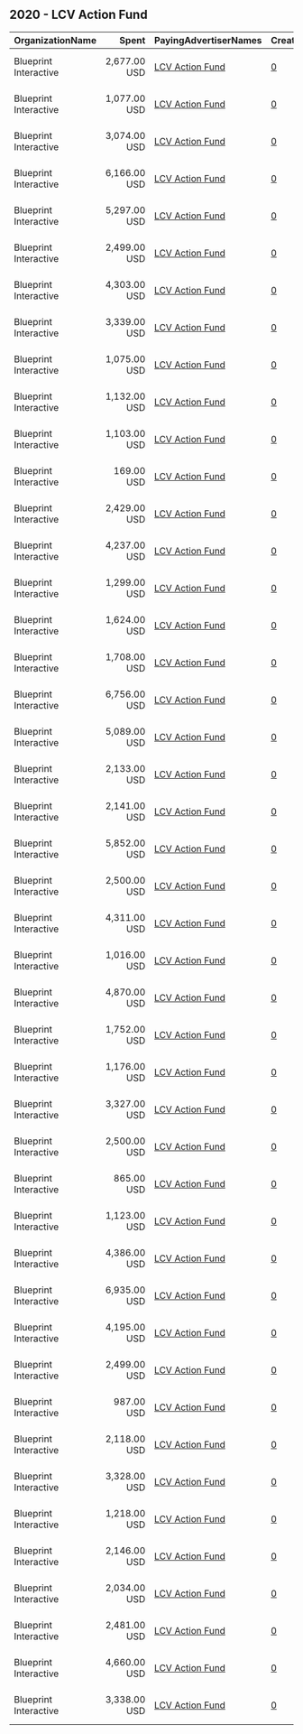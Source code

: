 ## 2020 - LCV Action Fund 
|OrganizationName|Spent|PayingAdvertiserNames|CreativeUrls|Impressions|Genders|AgeBrackets|CountryCodes|BillingAddresses|CandidateBallotInformation|
|:---|---:|:---|:---|---:|:---|:---|:---|:---|:---|
|Blueprint Interactive|2,677.00 USD|[LCV Action Fund](2020/LCV_Action_Fund.md)|[0](https://www.snap.com/political-ads/asset/e38d1a7d1edae9170f5ea193bd9c634130466206c8ceea871151dc06b826ecd3?mediaType=mp4)|494,364|FEMALE|18+|united states|"1730 Rhode Island Ave NW Suite 1014,Washington,20036,US"|LCV Victory Fund|
|Blueprint Interactive|1,077.00 USD|[LCV Action Fund](2020/LCV_Action_Fund.md)|[0](https://www.snap.com/political-ads/asset/ae5feb6d82e4044974d4658e2423f04a996eb643d98ff83186ecdbd53e175252?mediaType=mov)|398,115|FEMALE|18+|united states|"1730 Rhode Island Ave NW Suite 1014,Washington,20036,US"||
|Blueprint Interactive|3,074.00 USD|[LCV Action Fund](2020/LCV_Action_Fund.md)|[0](https://www.snap.com/political-ads/asset/e38d1a7d1edae9170f5ea193bd9c634130466206c8ceea871151dc06b826ecd3?mediaType=mp4)|474,051|FEMALE|18+|united states|"1730 Rhode Island Ave NW Suite 1014,Washington,20036,US"|LCV Victory Fund|
|Blueprint Interactive|6,166.00 USD|[LCV Action Fund](2020/LCV_Action_Fund.md)|[0](https://www.snap.com/political-ads/asset/fd9731ee3c6163f0a7f998c0305702c5be089b80403b786df5bfb5b495e8d163?mediaType=mp4)|879,090|FEMALE|18+|united states|"1730 Rhode Island Ave NW Suite 1014,Washington,20036,US"|LCV Victory Fund|
|Blueprint Interactive|5,297.00 USD|[LCV Action Fund](2020/LCV_Action_Fund.md)|[0](https://www.snap.com/political-ads/asset/ced6e3b087e72e501240d082263b282f4df43b741a344ed6201d1282b7156a71?mediaType=mp4)|1,027,984|FEMALE|18+|united states|"1730 Rhode Island Ave NW Suite 1014,Washington,20036,US"|LCV Victory Fund|
|Blueprint Interactive|2,499.00 USD|[LCV Action Fund](2020/LCV_Action_Fund.md)|[0](https://www.snap.com/political-ads/asset/c6de5c493ffafd0509f139a8979f4ed51f9f5fbfabb43547e42c36b002cd7053?mediaType=mp4)|660,935|FEMALE|18-35|united states|"1730 Rhode Island Ave NW Suite 1014,Washington,20036,US"|LCV Victory Fund|
|Blueprint Interactive|4,303.00 USD|[LCV Action Fund](2020/LCV_Action_Fund.md)|[0](https://www.snap.com/political-ads/asset/6c6b1abba220fb8618ce2c7dce65b15053745e483465c7a9df6ac4e036532ece?mediaType=mp4)|1,206,134|FEMALE|18+|united states|"1730 Rhode Island Ave NW Suite 1014,Washington,20036,US"|LCV Victory Fund|
|Blueprint Interactive|3,339.00 USD|[LCV Action Fund](2020/LCV_Action_Fund.md)|[0](https://www.snap.com/political-ads/asset/8ee4cdaef3e2f170445aa2c3bc8ac1d1333df84c514961e2974ae2d93db51d82?mediaType=mp4)|821,172|FEMALE|18+|united states|"1730 Rhode Island Ave NW Suite 1014,Washington,20036,US"||
|Blueprint Interactive|1,075.00 USD|[LCV Action Fund](2020/LCV_Action_Fund.md)|[0](https://www.snap.com/political-ads/asset/31489474aeacbc8a2152996e473231f5cc832c4fe89f566449adc0fe8561bcc7?mediaType=mp4)|402,212|FEMALE|18+|united states|"1730 Rhode Island Ave NW Suite 1014,Washington,20036,US"|LCV Victory Fund|
|Blueprint Interactive|1,132.00 USD|[LCV Action Fund](2020/LCV_Action_Fund.md)|[0](https://www.snap.com/political-ads/asset/97e88243ce3c71435ecfe67d65c2511688f6f96f7d66244abf4dc18934f90ae2?mediaType=mp4)|355,978|FEMALE|18+|united states|"1730 Rhode Island Ave NW Suite 1014,Washington,20036,US"||
|Blueprint Interactive|1,103.00 USD|[LCV Action Fund](2020/LCV_Action_Fund.md)|[0](https://www.snap.com/political-ads/asset/232e8d117286fb1bd355ae884b73daa21837c55914baa44d266f3acfaa7c731a?mediaType=mp4)|579,170|FEMALE|18+|united states|"1730 Rhode Island Ave NW Suite 1014,Washington,20036,US"||
|Blueprint Interactive|169.00 USD|[LCV Action Fund](2020/LCV_Action_Fund.md)|[0](https://www.snap.com/political-ads/asset/28f6a3ab1c626522576a515068c672371d848a46c45105975ca0e1c903ababde?mediaType=mp4)|59,741|FEMALE|18+|united states|"1730 Rhode Island Ave NW Suite 1014,Washington,20036,US"|LCV Victory Fund|
|Blueprint Interactive|2,429.00 USD|[LCV Action Fund](2020/LCV_Action_Fund.md)|[0](https://www.snap.com/political-ads/asset/1b2b2920de84580ead3bf771f322c96215d6890246f7687ad5b4184c6f6c6454?mediaType=mp4)|825,576|FEMALE|18+|united states|"1730 Rhode Island Ave NW Suite 1014,Washington,20036,US"||
|Blueprint Interactive|4,237.00 USD|[LCV Action Fund](2020/LCV_Action_Fund.md)|[0](https://www.snap.com/political-ads/asset/4db3030021127a8a100b4b4ff960655213cd4e33ce0a93eee9500df205221fdf?mediaType=mp4)|1,403,498|FEMALE|18+|united states|"1730 Rhode Island Ave NW Suite 1014,Washington,20036,US"||
|Blueprint Interactive|1,299.00 USD|[LCV Action Fund](2020/LCV_Action_Fund.md)|[0](https://www.snap.com/political-ads/asset/1b2b2920de84580ead3bf771f322c96215d6890246f7687ad5b4184c6f6c6454?mediaType=mp4)|579,802|FEMALE|18+|united states|"1730 Rhode Island Ave NW Suite 1014,Washington,20036,US"||
|Blueprint Interactive|1,624.00 USD|[LCV Action Fund](2020/LCV_Action_Fund.md)|[0](https://www.snap.com/political-ads/asset/f453d10dd7555c29aae046abf7505603759ee5b6c399ac657c1d501251079f32?mediaType=mp4)|579,490|FEMALE|18+|united states|"1730 Rhode Island Ave NW Suite 1014,Washington,20036,US"||
|Blueprint Interactive|1,708.00 USD|[LCV Action Fund](2020/LCV_Action_Fund.md)|[0](https://www.snap.com/political-ads/asset/3dc6a4bbe6dbfc264c28f1b90cc61fdb99aa3989010230f0a1333322a54b3227?mediaType=mp4)|656,125|FEMALE|18+|united states|"1730 Rhode Island Ave NW Suite 1014,Washington,20036,US"||
|Blueprint Interactive|6,756.00 USD|[LCV Action Fund](2020/LCV_Action_Fund.md)|[0](https://www.snap.com/political-ads/asset/ced6e3b087e72e501240d082263b282f4df43b741a344ed6201d1282b7156a71?mediaType=mp4)|1,107,388|FEMALE|18+|united states|"1730 Rhode Island Ave NW Suite 1014,Washington,20036,US"|LCV Victory Fund|
|Blueprint Interactive|5,089.00 USD|[LCV Action Fund](2020/LCV_Action_Fund.md)|[0](https://www.snap.com/political-ads/asset/fd9731ee3c6163f0a7f998c0305702c5be089b80403b786df5bfb5b495e8d163?mediaType=mp4)|821,996|FEMALE|18+|united states|"1730 Rhode Island Ave NW Suite 1014,Washington,20036,US"|LCV Victory Fund|
|Blueprint Interactive|2,133.00 USD|[LCV Action Fund](2020/LCV_Action_Fund.md)|[0](https://www.snap.com/political-ads/asset/232e8d117286fb1bd355ae884b73daa21837c55914baa44d266f3acfaa7c731a?mediaType=mp4)|834,901|FEMALE|18+|united states|"1730 Rhode Island Ave NW Suite 1014,Washington,20036,US"||
|Blueprint Interactive|2,141.00 USD|[LCV Action Fund](2020/LCV_Action_Fund.md)|[0](https://www.snap.com/political-ads/asset/31489474aeacbc8a2152996e473231f5cc832c4fe89f566449adc0fe8561bcc7?mediaType=mp4)|639,362|FEMALE|18+|united states|"1730 Rhode Island Ave NW Suite 1014,Washington,20036,US"|LCV Victory Fund|
|Blueprint Interactive|5,852.00 USD|[LCV Action Fund](2020/LCV_Action_Fund.md)|[0](https://www.snap.com/political-ads/asset/38ae44d066d7ed86cd85482b5e2cd93a4810b875e25dae967caefe55e0597733?mediaType=mp4)|937,314|FEMALE|18+|united states|"1730 Rhode Island Ave NW Suite 1014,Washington,20036,US"|LCV Victory Fund|
|Blueprint Interactive|2,500.00 USD|[LCV Action Fund](2020/LCV_Action_Fund.md)|[0](https://www.snap.com/political-ads/asset/3f32a62b51bfb4d6762b1668d742b5a3923695e774b2a025b97b9660149b28ef?mediaType=mp4)|635,797|FEMALE|18-35|united states|"1730 Rhode Island Ave NW Suite 1014,Washington,20036,US"|LCV Victory Fund|
|Blueprint Interactive|4,311.00 USD|[LCV Action Fund](2020/LCV_Action_Fund.md)|[0](https://www.snap.com/political-ads/asset/c8b8698279c986ff09020e58842d9a9eea88fa6515131c65863944cda737442f?mediaType=mp4)|1,484,255|FEMALE|18+|united states|"1730 Rhode Island Ave NW Suite 1014,Washington,20036,US"||
|Blueprint Interactive|1,016.00 USD|[LCV Action Fund](2020/LCV_Action_Fund.md)|[0](https://www.snap.com/political-ads/asset/a46b99b3d4dbde1b68792c65b76c7de22bf7814962a57b813777a6f64faba951?mediaType=mp4)|392,098|FEMALE|18+|united states|"1730 Rhode Island Ave NW Suite 1014,Washington,20036,US"|LCV Victory Fund|
|Blueprint Interactive|4,870.00 USD|[LCV Action Fund](2020/LCV_Action_Fund.md)|[0](https://www.snap.com/political-ads/asset/ced6e3b087e72e501240d082263b282f4df43b741a344ed6201d1282b7156a71?mediaType=mp4)|760,987|FEMALE|18+|united states|"1730 Rhode Island Ave NW Suite 1014,Washington,20036,US"|LCV Victory Fund|
|Blueprint Interactive|1,752.00 USD|[LCV Action Fund](2020/LCV_Action_Fund.md)|[0](https://www.snap.com/political-ads/asset/fcb1ed3f9b3b8581ba5c5acda3ec9c3f49e0611bc9df4b026fc8ba49ba913ec2?mediaType=mp4)|564,696|FEMALE|18+|united states|"1730 Rhode Island Ave NW Suite 1014,Washington,20036,US"|LCV Victory Fund|
|Blueprint Interactive|1,176.00 USD|[LCV Action Fund](2020/LCV_Action_Fund.md)|[0](https://www.snap.com/political-ads/asset/7372fcf773f21708620d63be2bbda2feb1e63a23ab07d358e1e5443380e7619e?mediaType=mp4)|366,174|FEMALE|18+|united states|"1730 Rhode Island Ave NW Suite 1014,Washington,20036,US"|LCV Victory Fund|
|Blueprint Interactive|3,327.00 USD|[LCV Action Fund](2020/LCV_Action_Fund.md)|[0](https://www.snap.com/political-ads/asset/4b48dacb7a72a9fed8adb0f2a84751110bc795e152d29b491d38c4235ef6ffbb?mediaType=mp4)|915,938|FEMALE|18+|united states|"1730 Rhode Island Ave NW Suite 1014,Washington,20036,US"||
|Blueprint Interactive|2,500.00 USD|[LCV Action Fund](2020/LCV_Action_Fund.md)|[0](https://www.snap.com/political-ads/asset/6e46c10c95f39a814bd5773f29d74a92d22f048c8df2f9a98932e7333988f507?mediaType=mp4)|698,599|FEMALE|18-35|united states|"1730 Rhode Island Ave NW Suite 1014,Washington,20036,US"|LCV Victory Fund|
|Blueprint Interactive|865.00 USD|[LCV Action Fund](2020/LCV_Action_Fund.md)|[0](https://www.snap.com/political-ads/asset/28f6a3ab1c626522576a515068c672371d848a46c45105975ca0e1c903ababde?mediaType=mp4)|309,500|FEMALE|18+|united states|"1730 Rhode Island Ave NW Suite 1014,Washington,20036,US"|LCV Victory Fund|
|Blueprint Interactive|1,123.00 USD|[LCV Action Fund](2020/LCV_Action_Fund.md)|[0](https://www.snap.com/political-ads/asset/89285508b131433c9f1a6aac994aade4c7c7ae8450b1c220526e124198f7f908?mediaType=mp4)|354,680|FEMALE|18+|united states|"1730 Rhode Island Ave NW Suite 1014,Washington,20036,US"||
|Blueprint Interactive|4,386.00 USD|[LCV Action Fund](2020/LCV_Action_Fund.md)|[0](https://www.snap.com/political-ads/asset/38ae44d066d7ed86cd85482b5e2cd93a4810b875e25dae967caefe55e0597733?mediaType=mp4)|693,096|FEMALE|18+|united states|"1730 Rhode Island Ave NW Suite 1014,Washington,20036,US"|LCV Victory Fund|
|Blueprint Interactive|6,935.00 USD|[LCV Action Fund](2020/LCV_Action_Fund.md)|[0](https://www.snap.com/political-ads/asset/38ae44d066d7ed86cd85482b5e2cd93a4810b875e25dae967caefe55e0597733?mediaType=mp4)|1,142,470|FEMALE|18+|united states|"1730 Rhode Island Ave NW Suite 1014,Washington,20036,US"|LCV Victory Fund|
|Blueprint Interactive|4,195.00 USD|[LCV Action Fund](2020/LCV_Action_Fund.md)|[0](https://www.snap.com/political-ads/asset/e38d1a7d1edae9170f5ea193bd9c634130466206c8ceea871151dc06b826ecd3?mediaType=mp4)|636,780|FEMALE|18+|united states|"1730 Rhode Island Ave NW Suite 1014,Washington,20036,US"|LCV Victory Fund|
|Blueprint Interactive|2,499.00 USD|[LCV Action Fund](2020/LCV_Action_Fund.md)|[0](https://www.snap.com/political-ads/asset/4a4560d5ccc04d57aa1924016914c7c0fdf17db28ecdf49baf9a1b701ef8fd7c?mediaType=mp4)|721,785|FEMALE|18-35|united states|"1730 Rhode Island Ave NW Suite 1014,Washington,20036,US"|LCV Victory Fund|
|Blueprint Interactive|987.00 USD|[LCV Action Fund](2020/LCV_Action_Fund.md)|[0](https://www.snap.com/political-ads/asset/fcb1ed3f9b3b8581ba5c5acda3ec9c3f49e0611bc9df4b026fc8ba49ba913ec2?mediaType=mp4)|392,903|FEMALE|18+|united states|"1730 Rhode Island Ave NW Suite 1014,Washington,20036,US"|LCV Victory Fund|
|Blueprint Interactive|2,118.00 USD|[LCV Action Fund](2020/LCV_Action_Fund.md)|[0](https://www.snap.com/political-ads/asset/c8b8698279c986ff09020e58842d9a9eea88fa6515131c65863944cda737442f?mediaType=mp4)|957,787|FEMALE|18+|united states|"1730 Rhode Island Ave NW Suite 1014,Washington,20036,US"||
|Blueprint Interactive|3,328.00 USD|[LCV Action Fund](2020/LCV_Action_Fund.md)|[0](https://www.snap.com/political-ads/asset/e5ddf9968242fa611f2410b7ea7327b5777968deeeaac2d179cb2e7c79f41822?mediaType=mp4)|673,946|FEMALE|18+|united states|"1730 Rhode Island Ave NW Suite 1014,Washington,20036,US"||
|Blueprint Interactive|1,218.00 USD|[LCV Action Fund](2020/LCV_Action_Fund.md)|[0](https://www.snap.com/political-ads/asset/54461c68ed3e5dfd1f0dfd036fff552b2338dc0893027bf561914ceb43471cc0?mediaType=mp4)|465,775|FEMALE|18+|united states|"1730 Rhode Island Ave NW Suite 1014,Washington,20036,US"|LCV Victory Fund|
|Blueprint Interactive|2,146.00 USD|[LCV Action Fund](2020/LCV_Action_Fund.md)|[0](https://www.snap.com/political-ads/asset/6c6b1abba220fb8618ce2c7dce65b15053745e483465c7a9df6ac4e036532ece?mediaType=mp4)|807,018|FEMALE|18+|united states|"1730 Rhode Island Ave NW Suite 1014,Washington,20036,US"|LCV Victory Fund|
|Blueprint Interactive|2,034.00 USD|[LCV Action Fund](2020/LCV_Action_Fund.md)|[0](https://www.snap.com/political-ads/asset/4db3030021127a8a100b4b4ff960655213cd4e33ce0a93eee9500df205221fdf?mediaType=mp4)|949,885|FEMALE|18+|united states|"1730 Rhode Island Ave NW Suite 1014,Washington,20036,US"||
|Blueprint Interactive|2,481.00 USD|[LCV Action Fund](2020/LCV_Action_Fund.md)|[0](https://www.snap.com/political-ads/asset/54461c68ed3e5dfd1f0dfd036fff552b2338dc0893027bf561914ceb43471cc0?mediaType=mp4)|737,562|FEMALE|18+|united states|"1730 Rhode Island Ave NW Suite 1014,Washington,20036,US"|LCV Victory Fund|
|Blueprint Interactive|4,660.00 USD|[LCV Action Fund](2020/LCV_Action_Fund.md)|[0](https://www.snap.com/political-ads/asset/fd9731ee3c6163f0a7f998c0305702c5be089b80403b786df5bfb5b495e8d163?mediaType=mp4)|593,409|FEMALE|18+|united states|"1730 Rhode Island Ave NW Suite 1014,Washington,20036,US"|LCV Victory Fund|
|Blueprint Interactive|3,338.00 USD|[LCV Action Fund](2020/LCV_Action_Fund.md)|[0](https://www.snap.com/political-ads/asset/966613968111c09dd3eef4309b8eafe03a03c58f35bf7e93f254cfe822df53ba?mediaType=mp4)|826,763|FEMALE|18+|united states|"1730 Rhode Island Ave NW Suite 1014,Washington,20036,US"||

